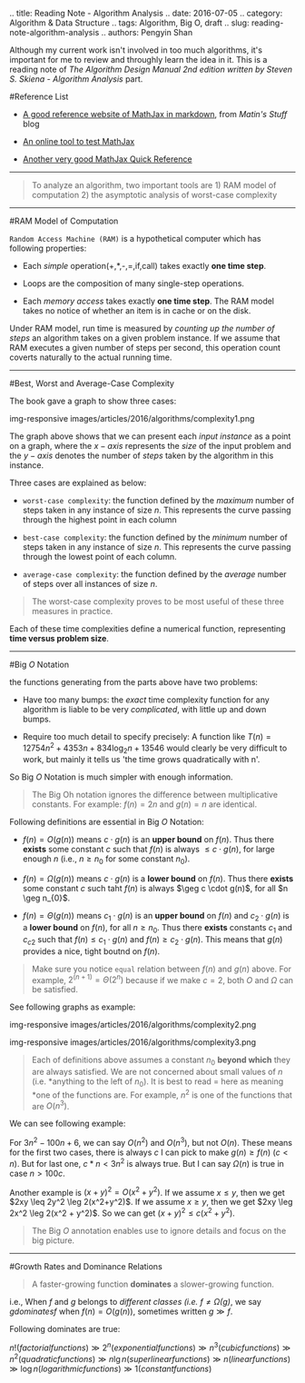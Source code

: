 .. title: Reading Note - Algorithm Analysis
.. date: 2016-07-05
.. category: Algorithm & Data Structure
.. tags: Algorithm, Big O, draft
.. slug: reading-note-algorithm-analysis
.. authors: Pengyin Shan

Although my current work isn't involved in too much algorithms, it's important for me to review and throughly learn the idea in it. This is a reading note of *The Algorithm Design Manual 2nd edition written by Steven S. Skiena - Algorithm Analysis* part.

#Reference List

- <a href="http://www.martinkeefe.com/math/mathjax1">A good reference website of MathJax in markdown</a>, from *Matin's Stuff* blog

- <a href="https://cdn.mathjax.org/mathjax/latest/test/sample-dynamic.html">An online tool to test MathJax</a>

- <a href="http://meta.math.stackexchange.com/questions/5020/mathjax-basic-tutorial-and-quick-reference">Another very good MathJax Quick Reference</a>

***

>To analyze an algorithm, two important tools are 1) RAM model of computation 2) the asymptotic analysis of worst-case complexity

***

#RAM Model of Computation

`Random Access Machine (RAM)` is a hypothetical computer which has following properties:

- Each *simple* operation(+,\*,-,=,if,call) takes exactly **one time step**.

- Loops are the composition of many single-step operations.

- Each *memory access* takes exactly **one time step**. The RAM model takes no notice of whether an item is in cache or on the disk.

Under RAM model, run time is measured by *counting up the number of steps* an algorithm takes on a given problem instance. If we assume that RAM executes a given number of steps per second, this operation count coverts naturally to the actual running time.

***

#Best, Worst and Average-Case Complexity

The book gave a graph to show three cases:

img-responsive images/articles/2016/algorithms/complexity1.png 

The graph above shows that we can present each *input instance* as a point on a graph, where the $x-axis$ represents the *size* of the input problem and the $y-axis$ denotes the number of *steps* taken by the algorithm in this instance.

Three cases are explained as below:

- `worst-case complexity`: the function defined by the *maximum* number of steps taken in any instance of size $n$. This represents the curve passing through the highest point in each column

- `best-case complexity`: the function defined by the *minimum* number of steps taken in any instance of size $n$. This represents the curve passing through the lowest point of each column.

- `average-case complexity`: the function defined by the *average* number of steps over all instances of size $n$.

> The worst-case complexity proves to be most useful of these three measures in practice.

Each of these time complexities define a numerical function, representing **time versus problem size**.

***

#Big $O$ Notation

the functions generating from the parts above have two problems:

- Have too many bumps: the *exact* time complexity function for any algorithm is liable to be very *complicated*, with little up and down bumps.

- Require too much detail to specify precisely: A function like $T(n) = 12754n^2 + 4353n + 834\log_{2}n + 13546$ would clearly be very difficult to work, but mainly it tells us 'the time grows quadratically with n'.

So Big $O$ Notation is much simpler with enough information.

> The Big Oh notation ignores the difference between multiplicative constants. For example: $f(n) = 2n$ and $g(n) = n$ are identical.

Following definitions are essential in Big $O$ Notation:

- $f(n) = O(g(n))$ means $c \cdot g(n)$ is an **upper bound** on $f(n)$. Thus there **exists** some constant $c$ such that $f(n)$ is always $\leq c \cdot g(n)$, for large enough $n$ (i.e., $n \geq n_{0}$ for some constant $n_{0}$).

- $f(n) = \Omega(g(n))$ means $c \cdot g(n)$ is a **lower bound** on $f(n)$. Thus there **exists** some constant $c$ such taht $f(n)$ is always $\geg c \cdot g(n)$, for all $n \geg n_{0}$.

- $f(n) = \Theta(g(n))$ means $c_{1} \cdot g(n)$ is an **upper bound** on $f(n)$ and $c_{2} \cdot g(n)$ is a **lower bound** on $f(n)$, for all $n \geq n_{0}$. Thus there **exists** constants $c_{1}$ and $c_{c2}$ such that $f(n) \leq c_{1} \cdot g(n)$ and $f(n) \geq c_{2} \cdot g(n)$. This means that $g(n)$ provides a nice, tight boutnd on $f(n)$.

> Make sure you notice `equal` relation between $f(n)$ and $g(n)$ above. For example, $2^(n+1) = \Theta (2^n)$ because if we make $c=2$, both $O$ and $\Omega$ can be satisfied.

See following graphs as example:

img-responsive images/articles/2016/algorithms/complexity2.png 

img-responsive images/articles/2016/algorithms/complexity3.png 

> Each of definitions above assumes a constant $n_{0}$ **beyond which** they are always satisfied. We are not concerned about small values of $n$ (i.e. *anything to the left of $n_{0}$). It is best to read $=$ here as meaning *one of the functions are. For example, $n^2$ is one of the functions that are $O(n^3)$.

We can see following example:

For $3n^2-100n+6$, we can say $O(n^2)$ and $O(n^3)$, but not $O(n)$. These means for the first two cases, there is always $c$ I can pick to make $g(n) \geq f(n)$ ($c < n$). But for last one, $c * n < 3n^2$ is always true. But I can say $\Omega (n)$ is true in case $n > 100c$.

Another example is $(x+y)^2 = O(x^2 + y^2)$. If we assume $x \leq y$, then we get $2xy \leq 2y^2 \leg 2(x^2+y^2)$. If we assume $x \geq y$, then we get $2xy \leg 2x^2 \leg 2(x^2 + y^2)$. So we can get $(x+y)^2 \leq c(x^2 + y^2)$.

>The Big $O$ annotation enables use to ignore details and focus on the big picture.

***

#Growth Rates and Dominance Relations

> A faster-growing function **dominates** a slower-growing function.

i.e., When $f$ and $g$ belongs to *different classes (i.e. $f \ne \Omega (g)$*, we say $g dominates f$ when $f(n) = O(g(n))$, sometimes written $g \gg f$.

Following dominates are true:

$n! (factorial functions) \gg 2^n (exponential functions) \gg n^3 (cubic functions) \gg n^2 (quadratic functions) \gg n\lg n (superlinear functions) \gg n (linear functions) \gg \log n (logarithmic functions)\gg 1 (constant functions)$